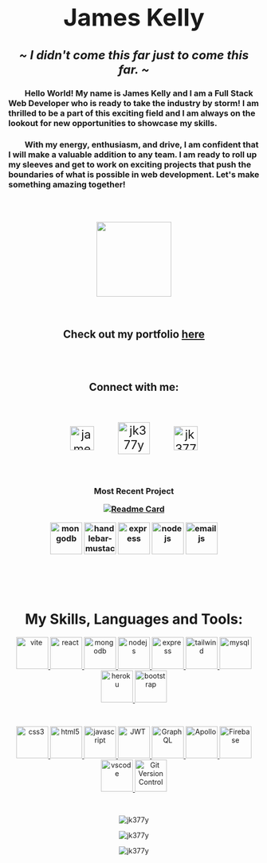 <h1 align="center" style="font-size: 48px;">James Kelly</h1>

<h3 align="center"><span style="font-size:24px"><em>~ I didn't come this far just to come this far. ~ </em></span></h3>

<!-- <p align="center"><em>I didn't come this far just to come this far.</em></p> -->

<h3 align="justified">
&emsp;&emsp;Hello World! My name is James Kelly and I am a Full Stack Web Developer who is ready to take the industry by storm! I am thrilled to be a part of this exciting field and I am always on the lookout for new opportunities to showcase my skills.
</h3>
<h3>
&emsp;&emsp;With my energy, enthusiasm, and drive, I am confident that I will make a valuable addition to any team. I am ready to roll up my sleeves and get to work on exciting projects that push the boundaries of what is possible in web development. Let's make something amazing together!</h3>

<br><br>

<div align="center">

<img width="150" src="https://komarev.com/ghpvc/?username=jk377y&color=brightgreen&style=plastic">
</div>
<br><br>

<h2 align="center">Check out my portfolio <a href="https://jk377y.dev" target="_blank">here</a></h2><br>

<br>

<h2 align="center">Connect with me:</h2><br>

<div align="center" style="font-size: 24px;">

<a href="https://www.linkedin.com/in/james-kelly-b93a94150/" target="_blank"><img align="center" src="https://skillicons.dev/icons?i=linkedin" alt="james kelly" title="My LinkedIn Profile" height="48" width="48" /></a>&emsp;&emsp;<a href="mailto:jk377y@gmail.com" target="_blank"><img align="center" src="https://img.icons8.com/fluency/64/null/apple-mail.png" alt="jk377y" title="Email Me" height="64" width="64" /></a>&emsp;&emsp;<a href="https://www.leetcode.com/jk377y" target="_blank"><img align="center" src="https://raw.githubusercontent.com/rahuldkjain/github-profile-readme-generator/master/src/images/icons/Social/leet-code.svg" alt="jk377y" title="My LeetCode Profile" height="48" width="48" /></a>

</div>
<br>
<h3 align="center">

**Most Recent Project**

[![Readme Card](https://github-readme-stats.vercel.app/api/pin/?username=jk377y&repo=demoV2)](https://github.com/jk377y/demoV2)

<p align=center>
<img src="https://skillicons.dev/icons?i=mongodb" alt="mongodb" title="MongoDB" width="64" height="64"/>
<img width="64" height="64" src="https://img.icons8.com/officel/80/000000/handlebar-mustache.png" alt="handlebar-mustache"/>
<img src="https://skillicons.dev/icons?i=express" alt="express" title="ExpressJS" width="64" height="64"/>
<img src="https://skillicons.dev/icons?i=nodejs" alt="nodejs" title="NodeJS" width="64" height="64"/>
<img src="https://www.emailjs.com/favicon/android-chrome-192x192.png" alt="emailjs" title="EmailJS" width="64" height="64"/>
</p>
<br>



</h3>
<br>
<h1 align="center">My Skills, Languages and Tools:</h1>

<p align="center">
<a href="https://vitejs.dev/" target="_blank" rel="noreferrer"> 
<img src="https://skillicons.dev/icons?i=vite" alt="vite" title="Vite" width="64" height="64"/> </a> 
<a href="https://reactjs.org/" target="_blank" rel="noreferrer"> 
<img src="https://skillicons.dev/icons?i=react" alt="react" title="React" width="64" height="64"/> </a> 
<a href="https://www.mongodb.com/" target="_blank" rel="noreferrer"> 
<img src="https://skillicons.dev/icons?i=mongodb" alt="mongodb" title="MongoDB" width="64" height="64"/> </a> 
<a href="https://nodejs.org" target="_blank" rel="noreferrer"> 
<img src="https://skillicons.dev/icons?i=nodejs" alt="nodejs" title="NodeJS" width="64" height="64"/> </a> 
<a href="https://expressjs.com/" target="_blank" rel="noreferrer"> 
<img src="https://skillicons.dev/icons?i=express" alt="express" title="ExpressJS" width="64" height="64"/> </a> 
<a href="https://tailwindcss.com/" target="_blank" rel="noreferrer"> 
<img src="https://skillicons.dev/icons?i=tailwind" alt="tailwind" title="Tailwind CSS" width="64" height="64"/> </a> 
<a href="https://www.mysql.com/" target="_blank" rel="noreferrer"> 
<img src="https://skillicons.dev/icons?i=mysql" alt="mysql" title="MySQL" width="64" height="64"/> </a> 
<a href="https://heroku.com" target="_blank" rel="noreferrer"> 
<img src="https://skillicons.dev/icons?i=heroku" alt="heroku" title="Heroku" width="64" height="64"/> </a>
<a href="https://getbootstrap.com/" target="_blank" rel="noreferrer"> 
<img src="https://skillicons.dev/icons?i=bootstrap" alt="bootstrap" title="Bootstrap" width="64" height="64"/> </a> 
</p>

<br>

<p align=center>
<a href="https://www.w3schools.com/css/" target="_blank" rel="noreferrer"> 
<img src="https://skillicons.dev/icons?i=css" alt="css3" title="CSS3" width="64" height="64"/> </a>  
<a href="https://www.w3.org/html/" target="_blank" rel="noreferrer"> 
<img src="https://skillicons.dev/icons?i=html" alt="html5" title="HTML5" width="64" height="64"/> </a> 
<a href="https://developer.mozilla.org/en-US/docs/Web/JavaScript" target="_blank" rel="noreferrer"> 
<img src="https://skillicons.dev/icons?i=javascript" alt="javascript" title="Javascript" width="64" height="64"/> </a> 
<a href="https://jwt.io/" target="_blank" rel="noreferrer"> 
<img src="https://img.icons8.com/color/64/null/java-web-token.png" alt="JWT" title="JSON Web Token" width="64" height="64"/> </a> 
<a href="https://graphql.org/" target="_blank" rel="noreferrer"> 
<img src="https://skillicons.dev/icons?i=graphql" alt="GraphQL" title="GraphQL" width="64" height="64"/> </a>
<a href="https://www.apollographql.com/" target="_blank" rel="noreferrer"> 
<img src="https://skillicons.dev/icons?i=apollo" alt="Apollo" title="Apollo" width="64" height="64"/> </a>
<a href="https://firebase.google.com/" target="_blank" rel="noreferrer"> 
<img src="https://skillicons.dev/icons?i=firebase" alt="Firebase" title="Firebase" width="64" height="64"/> </a>
<a href="https://code.visualstudio.com/" target="_blank" rel="noreferrer"> 
<img src="https://skillicons.dev/icons?i=vscode" alt="vscode" title="VSCode" width="64" height="64"/> </a>
<a href="https://git-scm.com/book/en/v2/Getting-Started-About-Version-Control" target="_blank" rel="noreferrer"> 
<img src="https://skillicons.dev/icons?i=git" alt="Git Version Control" title="Git Version Control" width="64" height="64"/> </a>
</p>

<br>

<p align=center>
<img src="https://github-readme-stats.vercel.app/api/top-langs?username=jk377y&show_icons=true&theme=transparent&locale=en&layout=compact" alt="jk377y" />
</p>

<p align=center>
<img src="https://github-readme-stats.vercel.app/api?username=jk377y&show_icons=true&theme=transparent&locale=en" alt="jk377y" />
</p>

<p align=center>
<img src="https://github-readme-streak-stats.herokuapp.com/?user=jk377y&theme=transparent" alt="jk377y" />
</p>